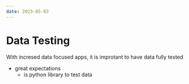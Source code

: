 ```yaml
---
date: 2023-05-03
---
```


# Data Testing

With incresed data focused apps, it is improtant to have data fully tested

- great expectations
  - is python library to test data


